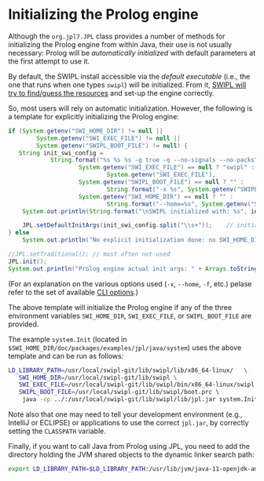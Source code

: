 # Initializing the Prolog engine

Although the `org.jpl7.JPL` class provides a number of methods for initializing the Prolog engine from within Java, their use is not usually necessary: Prolog will be _automatically initialized_ with default parameters at the first attempt to use it.

By default, the SWIPL install accessible via the _default executable_ (i.e., the one that runs when one types `swipl`) will be initialized. From it, [SWIPL will try to find/guess the resources](https://www.swi-prolog.org/FAQ/FindResources.html) and set-up the engine correctly. 

So, most users will rely on automatic initialization. However, the following is a template for explicitly initializing the Prolog engine:

```java
if (System.getenv("SWI_HOME_DIR") != null ||
        System.getenv("SWI_EXEC_FILE") != null ||
        System.getenv("SWIPL_BOOT_FILE") != null) {
   String init_swi_config =
            String.format("%s %s %s -g true -q --no-signals --no-packs",
                    System.getenv("SWI_EXEC_FILE") == null ? "swipl" :
                            System.getenv("SWI_EXEC_FILE"),
                    System.getenv("SWIPL_BOOT_FILE") == null ? "" :
                            String.format("-x %s", System.getenv("SWIPL_BOOT_FILE")),
                    System.getenv("SWI_HOME_DIR") == null ? "" :
                            String.format("--home=%s", System.getenv("SWI_HOME_DIR")));
    System.out.println(String.format("\nSWIPL initialized with: %s", init_swi_config));

    JPL.setDefaultInitArgs(init_swi_config.split("\\s+"));    // initialize SWIPL engine
} else
    System.out.println("No explicit initialization done: no SWI_HOME_DIR, SWI_EXEC_FILE, or SWIPL_BOOT_FILE defined");

//JPL.setTraditional(); // most often not used
JPL.init();
System.out.println("Prolog engine actual init args: " + Arrays.toString(Prolog.get_actual_init_args()));
``` 

(For an explanation on the various options used (`-x`, `--home`, `-f`, etc.) pelase refer to the set of available [CLI options](https://www.swi-prolog.org/pldoc/man?section=cmdline).)

The above template will initialize the Prolog engine if any of the three environment variables `SWI_HOME_DIR`, `SWI_EXEC_FILE`, or `SWIPL_BOOT_FILE` are provided. 

The example `system.Init` (located in `$SWI_HOME_DIR/doc/packages/examples/jpl/java/system`) uses the above template and can be run as follows:

```bash
LD_LIBRARY_PATH=/usr/local/swipl-git/lib/swipl/lib/x86_64-linux/   \
   SWI_HOME_DIR=/usr/local/swipl-git/lib/swipl \
   SWI_EXEC_FILE=/usr/local/swipl-git/lib/swipl/bin/x86_64-linux/swipl \
   SWIPL_BOOT_FILE=/usr/local/swipl-git/lib/swipl/boot.prc \    
    java -cp ../:/usr/local/swipl-git/lib/swipl/lib/jpl.jar system.Init  
```


Note also that one may need to tell your development environment (e.g., IntelliJ or ECLIPSE) or applications to use the correct `jpl.jar`, by correctly setting the `CLASSPATH` variable.

Finally, if you want to call Java from Prolog using JPL, you need to add the directory holding the JVM shared objects to the dynamic linker search path:
 
 
```bash
export LD_LIBRARY_PATH=$LD_LIBRARY_PATH:/usr/lib/jvm/java-11-openjdk-amd64/lib/server/libjvm.so
```

